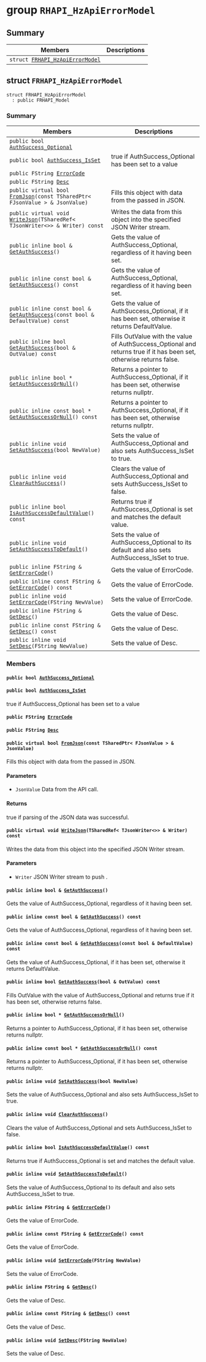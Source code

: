 # group `RHAPI_HzApiErrorModel` <a id="group__RHAPI__HzApiErrorModel"></a>

## Summary

 Members                        | Descriptions                                
--------------------------------|---------------------------------------------
`struct `[`FRHAPI_HzApiErrorModel`](#structFRHAPI__HzApiErrorModel) | 

## struct `FRHAPI_HzApiErrorModel` <a id="structFRHAPI__HzApiErrorModel"></a>

```
struct FRHAPI_HzApiErrorModel
  : public FRHAPI_Model
```

### Summary

 Members                        | Descriptions                                
--------------------------------|---------------------------------------------
`public bool `[`AuthSuccess_Optional`](#structFRHAPI__HzApiErrorModel_1a9a5418359a128a7d076782f4a2363ab6) | 
`public bool `[`AuthSuccess_IsSet`](#structFRHAPI__HzApiErrorModel_1a8743e89eaeebc32c0e0a3c15286e4bd9) | true if AuthSuccess_Optional has been set to a value
`public FString `[`ErrorCode`](#structFRHAPI__HzApiErrorModel_1a3e69f02ecb9d38383cb749fa5b23ff87) | 
`public FString `[`Desc`](#structFRHAPI__HzApiErrorModel_1a9c18c43b5bafba6c2ac066314de64c6e) | 
`public virtual bool `[`FromJson`](#structFRHAPI__HzApiErrorModel_1a44bc1857b178377cbb1d2c33a628e0d8)`(const TSharedPtr< FJsonValue > & JsonValue)` | Fills this object with data from the passed in JSON.
`public virtual void `[`WriteJson`](#structFRHAPI__HzApiErrorModel_1ae3ff4b3417bad010cd00b4723df2b990)`(TSharedRef< TJsonWriter<>> & Writer) const` | Writes the data from this object into the specified JSON Writer stream.
`public inline bool & `[`GetAuthSuccess`](#structFRHAPI__HzApiErrorModel_1a0d4c66b9ee3833401f1dfa7d182d6321)`()` | Gets the value of AuthSuccess_Optional, regardless of it having been set.
`public inline const bool & `[`GetAuthSuccess`](#structFRHAPI__HzApiErrorModel_1a2e10bfd42982da16deac8330f73923c3)`() const` | Gets the value of AuthSuccess_Optional, regardless of it having been set.
`public inline const bool & `[`GetAuthSuccess`](#structFRHAPI__HzApiErrorModel_1af5a3889d452ff7ac240a1be4d5671853)`(const bool & DefaultValue) const` | Gets the value of AuthSuccess_Optional, if it has been set, otherwise it returns DefaultValue.
`public inline bool `[`GetAuthSuccess`](#structFRHAPI__HzApiErrorModel_1a86294d7f68007b62297b4ebdce7b387c)`(bool & OutValue) const` | Fills OutValue with the value of AuthSuccess_Optional and returns true if it has been set, otherwise returns false.
`public inline bool * `[`GetAuthSuccessOrNull`](#structFRHAPI__HzApiErrorModel_1a679ac0e5c83ba18fc7797d8a7fdf6585)`()` | Returns a pointer to AuthSuccess_Optional, if it has been set, otherwise returns nullptr.
`public inline const bool * `[`GetAuthSuccessOrNull`](#structFRHAPI__HzApiErrorModel_1aa7c5416fce5423f21e85331eb7cc17df)`() const` | Returns a pointer to AuthSuccess_Optional, if it has been set, otherwise returns nullptr.
`public inline void `[`SetAuthSuccess`](#structFRHAPI__HzApiErrorModel_1a2cfd62235e5ce61e8e53f014152f5b08)`(bool NewValue)` | Sets the value of AuthSuccess_Optional and also sets AuthSuccess_IsSet to true.
`public inline void `[`ClearAuthSuccess`](#structFRHAPI__HzApiErrorModel_1a02132e1b9773e2f1ad0177f1f9bec798)`()` | Clears the value of AuthSuccess_Optional and sets AuthSuccess_IsSet to false.
`public inline bool `[`IsAuthSuccessDefaultValue`](#structFRHAPI__HzApiErrorModel_1a9dba3f3ce37138195c71b0569de4cfd6)`() const` | Returns true if AuthSuccess_Optional is set and matches the default value.
`public inline void `[`SetAuthSuccessToDefault`](#structFRHAPI__HzApiErrorModel_1a46994e9d2e4a2f35c4663a06b6c3ba35)`()` | Sets the value of AuthSuccess_Optional to its default and also sets AuthSuccess_IsSet to true.
`public inline FString & `[`GetErrorCode`](#structFRHAPI__HzApiErrorModel_1ad0a304e4b2f1f60f2f62319237856ac8)`()` | Gets the value of ErrorCode.
`public inline const FString & `[`GetErrorCode`](#structFRHAPI__HzApiErrorModel_1a755d0d8b52c5f8ad55313b5bf810f62e)`() const` | Gets the value of ErrorCode.
`public inline void `[`SetErrorCode`](#structFRHAPI__HzApiErrorModel_1ac18374ef3ff865995112c28ed1b185b9)`(FString NewValue)` | Sets the value of ErrorCode.
`public inline FString & `[`GetDesc`](#structFRHAPI__HzApiErrorModel_1a496a4192b0576bc7002e9f125ce2f749)`()` | Gets the value of Desc.
`public inline const FString & `[`GetDesc`](#structFRHAPI__HzApiErrorModel_1a65965171338907af99cdae71df426171)`() const` | Gets the value of Desc.
`public inline void `[`SetDesc`](#structFRHAPI__HzApiErrorModel_1af32229f3c1dc37276045d5221e905d27)`(FString NewValue)` | Sets the value of Desc.

### Members

#### `public bool `[`AuthSuccess_Optional`](#structFRHAPI__HzApiErrorModel_1a9a5418359a128a7d076782f4a2363ab6) <a id="structFRHAPI__HzApiErrorModel_1a9a5418359a128a7d076782f4a2363ab6"></a>

#### `public bool `[`AuthSuccess_IsSet`](#structFRHAPI__HzApiErrorModel_1a8743e89eaeebc32c0e0a3c15286e4bd9) <a id="structFRHAPI__HzApiErrorModel_1a8743e89eaeebc32c0e0a3c15286e4bd9"></a>

true if AuthSuccess_Optional has been set to a value

#### `public FString `[`ErrorCode`](#structFRHAPI__HzApiErrorModel_1a3e69f02ecb9d38383cb749fa5b23ff87) <a id="structFRHAPI__HzApiErrorModel_1a3e69f02ecb9d38383cb749fa5b23ff87"></a>

#### `public FString `[`Desc`](#structFRHAPI__HzApiErrorModel_1a9c18c43b5bafba6c2ac066314de64c6e) <a id="structFRHAPI__HzApiErrorModel_1a9c18c43b5bafba6c2ac066314de64c6e"></a>

#### `public virtual bool `[`FromJson`](#structFRHAPI__HzApiErrorModel_1a44bc1857b178377cbb1d2c33a628e0d8)`(const TSharedPtr< FJsonValue > & JsonValue)` <a id="structFRHAPI__HzApiErrorModel_1a44bc1857b178377cbb1d2c33a628e0d8"></a>

Fills this object with data from the passed in JSON.

#### Parameters
* `JsonValue` Data from the API call.

#### Returns
true if parsing of the JSON data was successful.

#### `public virtual void `[`WriteJson`](#structFRHAPI__HzApiErrorModel_1ae3ff4b3417bad010cd00b4723df2b990)`(TSharedRef< TJsonWriter<>> & Writer) const` <a id="structFRHAPI__HzApiErrorModel_1ae3ff4b3417bad010cd00b4723df2b990"></a>

Writes the data from this object into the specified JSON Writer stream.

#### Parameters
* `Writer` JSON Writer stream to push .

#### `public inline bool & `[`GetAuthSuccess`](#structFRHAPI__HzApiErrorModel_1a0d4c66b9ee3833401f1dfa7d182d6321)`()` <a id="structFRHAPI__HzApiErrorModel_1a0d4c66b9ee3833401f1dfa7d182d6321"></a>

Gets the value of AuthSuccess_Optional, regardless of it having been set.

#### `public inline const bool & `[`GetAuthSuccess`](#structFRHAPI__HzApiErrorModel_1a2e10bfd42982da16deac8330f73923c3)`() const` <a id="structFRHAPI__HzApiErrorModel_1a2e10bfd42982da16deac8330f73923c3"></a>

Gets the value of AuthSuccess_Optional, regardless of it having been set.

#### `public inline const bool & `[`GetAuthSuccess`](#structFRHAPI__HzApiErrorModel_1af5a3889d452ff7ac240a1be4d5671853)`(const bool & DefaultValue) const` <a id="structFRHAPI__HzApiErrorModel_1af5a3889d452ff7ac240a1be4d5671853"></a>

Gets the value of AuthSuccess_Optional, if it has been set, otherwise it returns DefaultValue.

#### `public inline bool `[`GetAuthSuccess`](#structFRHAPI__HzApiErrorModel_1a86294d7f68007b62297b4ebdce7b387c)`(bool & OutValue) const` <a id="structFRHAPI__HzApiErrorModel_1a86294d7f68007b62297b4ebdce7b387c"></a>

Fills OutValue with the value of AuthSuccess_Optional and returns true if it has been set, otherwise returns false.

#### `public inline bool * `[`GetAuthSuccessOrNull`](#structFRHAPI__HzApiErrorModel_1a679ac0e5c83ba18fc7797d8a7fdf6585)`()` <a id="structFRHAPI__HzApiErrorModel_1a679ac0e5c83ba18fc7797d8a7fdf6585"></a>

Returns a pointer to AuthSuccess_Optional, if it has been set, otherwise returns nullptr.

#### `public inline const bool * `[`GetAuthSuccessOrNull`](#structFRHAPI__HzApiErrorModel_1aa7c5416fce5423f21e85331eb7cc17df)`() const` <a id="structFRHAPI__HzApiErrorModel_1aa7c5416fce5423f21e85331eb7cc17df"></a>

Returns a pointer to AuthSuccess_Optional, if it has been set, otherwise returns nullptr.

#### `public inline void `[`SetAuthSuccess`](#structFRHAPI__HzApiErrorModel_1a2cfd62235e5ce61e8e53f014152f5b08)`(bool NewValue)` <a id="structFRHAPI__HzApiErrorModel_1a2cfd62235e5ce61e8e53f014152f5b08"></a>

Sets the value of AuthSuccess_Optional and also sets AuthSuccess_IsSet to true.

#### `public inline void `[`ClearAuthSuccess`](#structFRHAPI__HzApiErrorModel_1a02132e1b9773e2f1ad0177f1f9bec798)`()` <a id="structFRHAPI__HzApiErrorModel_1a02132e1b9773e2f1ad0177f1f9bec798"></a>

Clears the value of AuthSuccess_Optional and sets AuthSuccess_IsSet to false.

#### `public inline bool `[`IsAuthSuccessDefaultValue`](#structFRHAPI__HzApiErrorModel_1a9dba3f3ce37138195c71b0569de4cfd6)`() const` <a id="structFRHAPI__HzApiErrorModel_1a9dba3f3ce37138195c71b0569de4cfd6"></a>

Returns true if AuthSuccess_Optional is set and matches the default value.

#### `public inline void `[`SetAuthSuccessToDefault`](#structFRHAPI__HzApiErrorModel_1a46994e9d2e4a2f35c4663a06b6c3ba35)`()` <a id="structFRHAPI__HzApiErrorModel_1a46994e9d2e4a2f35c4663a06b6c3ba35"></a>

Sets the value of AuthSuccess_Optional to its default and also sets AuthSuccess_IsSet to true.

#### `public inline FString & `[`GetErrorCode`](#structFRHAPI__HzApiErrorModel_1ad0a304e4b2f1f60f2f62319237856ac8)`()` <a id="structFRHAPI__HzApiErrorModel_1ad0a304e4b2f1f60f2f62319237856ac8"></a>

Gets the value of ErrorCode.

#### `public inline const FString & `[`GetErrorCode`](#structFRHAPI__HzApiErrorModel_1a755d0d8b52c5f8ad55313b5bf810f62e)`() const` <a id="structFRHAPI__HzApiErrorModel_1a755d0d8b52c5f8ad55313b5bf810f62e"></a>

Gets the value of ErrorCode.

#### `public inline void `[`SetErrorCode`](#structFRHAPI__HzApiErrorModel_1ac18374ef3ff865995112c28ed1b185b9)`(FString NewValue)` <a id="structFRHAPI__HzApiErrorModel_1ac18374ef3ff865995112c28ed1b185b9"></a>

Sets the value of ErrorCode.

#### `public inline FString & `[`GetDesc`](#structFRHAPI__HzApiErrorModel_1a496a4192b0576bc7002e9f125ce2f749)`()` <a id="structFRHAPI__HzApiErrorModel_1a496a4192b0576bc7002e9f125ce2f749"></a>

Gets the value of Desc.

#### `public inline const FString & `[`GetDesc`](#structFRHAPI__HzApiErrorModel_1a65965171338907af99cdae71df426171)`() const` <a id="structFRHAPI__HzApiErrorModel_1a65965171338907af99cdae71df426171"></a>

Gets the value of Desc.

#### `public inline void `[`SetDesc`](#structFRHAPI__HzApiErrorModel_1af32229f3c1dc37276045d5221e905d27)`(FString NewValue)` <a id="structFRHAPI__HzApiErrorModel_1af32229f3c1dc37276045d5221e905d27"></a>

Sets the value of Desc.

